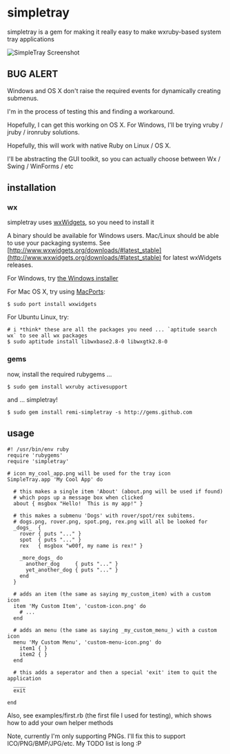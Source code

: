 # simpletray

simpletray is a gem for making it really easy to make wxruby-based system tray applications

![SimpleTray Screenshot](http://github.com/remi/simpletray/tree/master/simpletray.png?raw=true)

## BUG ALERT

Windows and OS X don't raise the required events for dynamically creating submenus.

I'm in the process of testing this and finding a workaround.

Hopefully, I can get this working on OS X.  For Windows, I'll be trying vruby / jruby / ironruby solutions.

Hopefully, this will work with native Ruby on Linux / OS X.

I'll be abstracting the GUI toolkit, so you can actually choose between Wx / Swing / WinForms / etc

## installation

### wx

simpletray uses [wxWidgets](http://www.wxwidgets.org), so you need to install it

A binary should be available for Windows users.  Mac/Linux should be able to use your packaging systems.
See [http://www.wxwidgets.org/downloads/#latest_stable](http://www.wxwidgets.org/downloads/#latest_stable) for latest wxWidgets releases.

For Windows, try [the Windows installer](http://prdownloads.sourceforge.net/wxwindows/wxMSW-2.8.9-Setup.exe)

For Mac OS X, try using [MacPorts](http://www.macports.org/):

    $ sudo port install wxwidgets

For Ubuntu Linux, try:

    # i *think* these are all the packages you need ... `aptitude search wx` to see all wx packages
    $ sudo aptitude install libwxbase2.8-0 libwxgtk2.8-0

### gems

now, install the required rubygems ...

    $ sudo gem install wxruby activesupport

and ... simpletray!

    $ sudo gem install remi-simpletray -s http://gems.github.com

## usage

    #! /usr/bin/env ruby
    require 'rubygems'
    require 'simpletray'

    # icon my_cool_app.png will be used for the tray icon
    SimpleTray.app 'My Cool App' do

      # this makes a single item 'About' (about.png will be used if found)
      # which pops up a message box when clicked
      about { msgbox "Hello!  This is my app!" }

      # this makes a submenu 'Dogs' with rover/spot/rex subitems.
      # dogs.png, rover.png, spot.png, rex.png will all be looked for
      _dogs_  {
        rover { puts "..." }
        spot  { puts "..." }
        rex   { msgbox "w00f, my name is rex!" } 

        _more_dogs_ do
          another_dog     { puts "..." }
          yet_another_dog { puts "..." }
        end
      }

      # adds an item (the same as saying my_custom_item) with a custom icon
      item 'My Custom Item', 'custom-icon.png' do
        # ...
      end

      # adds an menu (the same as saying _my_custom_menu_) with a custom icon
      menu 'My Custom Menu', 'custom-menu-icon.png' do
        item1 { }
        item2 { }
      end

      # this adds a seperator and then a special 'exit' item to quit the application
      ____
      exit

    end

Also, see examples/first.rb (the first file I used for testing), which shows how to add 
your own helper methods

Note, currently I'm only supporting PNGs.  I'll fix this to support ICO/PNG/BMP/JPG/etc.
My TODO list is long  :P
